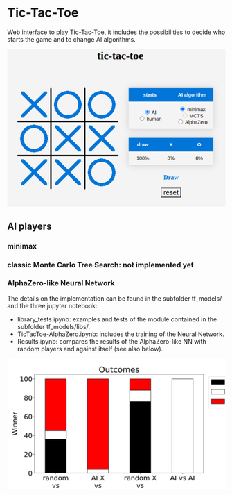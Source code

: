 # Tic-Tac-Toe

Web interface to play Tic-Tac-Toe, it includes the possibilities to decide who starts the game and to change AI algorithms.

![missing image](img/tic-tac-toe.png)


## AI players

### minimax

### classic Monte Carlo Tree Search: not implemented yet

### AlphaZero-like Neural Network

The details on the implementation can be found in the subfolder tf_models/ and the three jupyter notebook: 
* library_tests.ipynb: examples and tests of the module contained in the subfolder tf_models/libs/.
* TicTacToe-AlphaZero.ipynb: includes the training of the Neural Network.
* Results.ipynb: compares the results of the AlphaZero-like NN with random players and against itself (see also below).



![missing image](tf_models/AlphaZero_results.svg)

